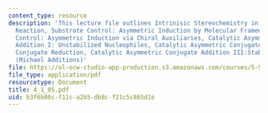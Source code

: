 ```yaml
---
content_type: resource
description: 'This lecture file outlines Intrinisic Stereochemistry in the Michael
  Reaction, Substrate Control: Asymmetric Induction by Molecular Framework, Substrate
  Control: Asymmetric Induction via Chiral Auxiliaries, Catalytic Asymmetric Conjugate
  Addition I: Unstabilized Nucleophiles, Catalytic Asymmetric Conjugate Addition II:
  Conjugate Reduction, Catalytic Asymmetric Conjugate Addition III:Stabilized Nucleophiles
  (Michael Additions)'
file: https://ol-ocw-studio-app-production.s3.amazonaws.com/courses/5-512-synthetic-organic-chemistry-ii-spring-2005/b3f6b06cf11ca2b5db8cf21c5c865d1e_4_1_05.pdf
file_type: application/pdf
resourcetype: Document
title: 4_1_05.pdf
uid: b3f6b06c-f11c-a2b5-db8c-f21c5c865d1e
---
```

